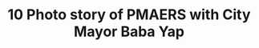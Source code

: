 ---
layout: post
title: '10 Photo story of PMAERS with City Mayor Baba Yap'
category: top-stories
image: true
hl-title: 'PMAERS AND THE MAYOR.'
hl-desc: 'Key personnel from the Philippine Military Academy (PMA) led by Lt. Col. Ryan Celino, Sgt. Sherwin Bompat, Sgt. Mark Andrew Mislang, Cdt. Mateo Gambe Jr. and Cdt. Melvin Acebuque paid a courtesy visit to City Mayor BABA Yap. The group asked assistance in the PMA entrance examination which was conducted last Aug. 20.Hundreds of aspirants flocked to the Holy Name University to try their luck and possibly enter one of the most prestigious university in the country. (City Media Bureau)'
archive: true
dated: Aug 20 - 26, 2017
---